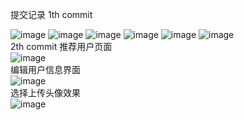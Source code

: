 提交记录 1th commit 

![image](https://github.com/paulzeng/thomaszeng/raw/master/screenshots/login.jpg)
![image](https://github.com/paulzeng/thomaszeng/raw/master/screenshots/register.jpg)
![image](https://github.com/paulzeng/thomaszeng/raw/master/screenshots/menu.jpg)
![image](https://github.com/paulzeng/thomaszeng/raw/master/screenshots/home.jpg)
![image](https://github.com/paulzeng/thomaszeng/raw/master/screenshots/person.jpg)
![image](https://github.com/paulzeng/thomaszeng/raw/master/screenshots/welcome.jpg)
</br>
2th commit 推荐用户页面</br>
![image](https://github.com/paulzeng/thomaszeng/raw/master/screenshots/recommend.jpg)
</br>
编辑用户信息界面</br>
![image](https://github.com/paulzeng/thomaszeng/raw/master/screenshots/editUserinfo.jpg)
</br>
选择上传头像效果</br>
![image](https://github.com/paulzeng/thomaszeng/raw/master/screenshots/action_sheet.jpg)
</br>
